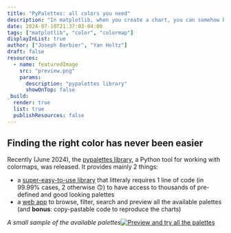 ```yaml
---
title: "PyPalettes: all colors you need"
description: "In matplotlib, when you create a chart, you can somehow becomes quite limited in terms of colors. Libraries such as matplotlib and seaborn have some built-in colormaps (like viridis, inferno etc), but it gives all the charts outside the exact same look. And that's where PyPalettes appears: thousands of pre-made palettes with good color matching and a web app to browse and preview all of them!"
date: 2024-07-10T21:37:03-04:00
tags: ["matplotlib", "color", "colormap"]
displayInList: true
author: ["Joseph Barbier", "Yan Holtz"]
draft: false
resources:
  - name: featuredImage
    src: "preview.png"
    params:
      description: "pypalettes library"
      showOnTop: false
_build:
  render: true
  list: true
  publishResources: false
---
```


## Finding the right color has never been easier

Recently (June 2024), the [pypalettes library](https://github.com/JosephBARBIERDARNAL/pypalettes), a Python tool for working with colormaps, was released. It provides mainly 2 things:

- a [super-easy-to-use library](https://github.com/JosephBARBIERDARNAL/pypalettes) that litteraly requires 1 line of code (in 99.99% cases, 2 otherwise 🙃) to have access to thousands of pre-defined and good looking palettes
- a [web app](https://python-graph-gallery.com/color-palette-finder/) to browse, filter, search and preview all the available palettes (and **bonus**: copy-pastable code to reproduce the charts)

_A small sample of the available palettes_[![Preview and try all the palettes](https://github.com/holtzy/The-Python-Graph-Gallery/raw/master/static/asset/pypalettes.gif)](https://python-graph-gallery.com/color-palette-finder/)
